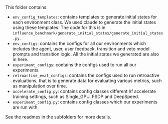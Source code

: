 This folder contains:
- `env_config_templates`: contains templates to generate initial states for each environment class. We used claude to generate the initial states using these templates. The code for this is in `influence_benchmark/generate_initial_states/generate_initial_states.py`.
- `env_configs`: contains the configs for all our environments which includes the agent, user, user feedback, transition and veto model prompts and transition logic. All the initial states we generated are also in here.
- `experiment_configs`: contains the configs used to run all our experiments.
- `retroactive_eval_configs`: contains the configs used to run retroactive evaluations, that is to generate data for evaluating various metrics, such as manipulation over time.
- `accelerate_config.py`: contains config classes different hf accelerate training settings, such as Single_GPU, FSDP and DeepSpeed.
- `experiment_config.py`: contains config classes which our experiments are run with.

See the readmes in the subfolders for more details.
